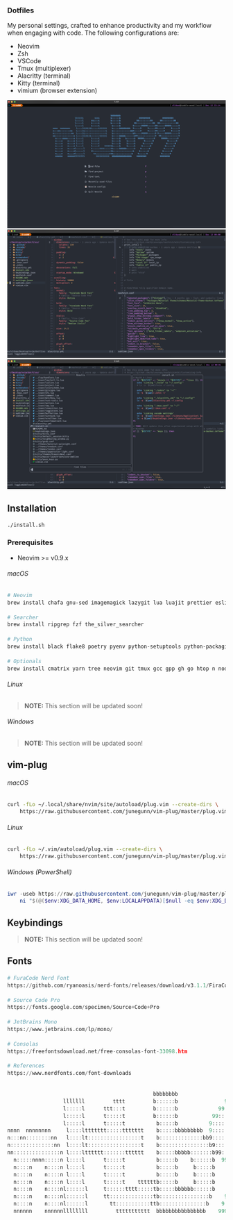 ### Dotfiles

My personal settings, crafted to enhance productivity and my workflow when engaging with code.
The following configurations are:

- Neovim
- Zsh
- VSCode
- Tmux (multiplexer)
- Alacritty (terminal)
- Kitty (terminal)
- vimium (browser extension)

![](./screenshot/screenshot_1.png)
![](./screenshot/screenshot_2.png)
![](./screenshot/screenshot_3.png)

## Installation

```shell
./install.sh
```

### Prerequisites

- Neovim >= v0.9.x

###### macOS

```sh
# Neovim
brew install chafa gnu-sed imagemagick lazygit lua luajit prettier eslint

# Searcher
brew install ripgrep fzf the_silver_searcher

# Python
brew install black flake8 poetry pyenv python-setuptools python-packaging

# Optionals
brew install cmatrix yarn tree neovim git tmux gcc gpp gh go htop n node wget zoxide
```

###### Linux

> **NOTE:** This section will be updated soon!

###### Windows

> **NOTE:** This section will be updated soon!

## vim-plug

###### macOS

```sh
curl -fLo ~/.local/share/nvim/site/autoload/plug.vim --create-dirs \
    https://raw.githubusercontent.com/junegunn/vim-plug/master/plug.vim
```

###### Linux

```sh
curl -fLo ~/.vim/autoload/plug.vim --create-dirs \
    https://raw.githubusercontent.com/junegunn/vim-plug/master/plug.vim
```

###### Windows (PowerShell)

```powershell
iwr -useb https://raw.githubusercontent.com/junegunn/vim-plug/master/plug.vim |`
    ni "$(@($env:XDG_DATA_HOME, $env:LOCALAPPDATA)[$null -eq $env:XDG_DATA_HOME])/nvim-data/site/autoload/plug.vim" -Force
```

## Keybindings

> **NOTE:** This section will be updated soon!

## Fonts

```py
# FuraCode Nerd Font
https://github.com/ryanoasis/nerd-fonts/releases/download/v3.1.1/FiraCode.zip

# Source Code Pro
https://fonts.google.com/specimen/Source+Code+Pro

# JetBrains Mono
https://www.jetbrains.com/lp/mono/

# Consolas
https://freefontsdownload.net/free-consolas-font-33098.htm

# References
https://www.nerdfonts.com/font-downloads
```

```js

                                               bbbbbbbb
                  lllllll         tttt         b::::::b               999999999          999999999
                  l:::::l      ttt:::t         b::::::b             99:::::::::99      99:::::::::99
                  l:::::l      t:::::t         b::::::b           99:::::::::::::99  99:::::::::::::99
                  l:::::l      t:::::t          b:::::b          9::::::99999::::::99::::::99999::::::9
nnnn  nnnnnnnn     l::::lttttttt:::::ttttttt    b:::::bbbbbbbbb  9:::::9     9:::::99:::::9     9:::::9
n:::nn::::::::nn   l::::lt:::::::::::::::::t    b::::::::::::::bb9:::::9     9:::::99:::::9     9:::::9
n::::::::::::::nn  l::::lt:::::::::::::::::t    b::::::::::::::::b9:::::99999::::::9 9:::::99999::::::9
nn:::::::::::::::n l::::ltttttt:::::::tttttt    b:::::bbbbb:::::::b99::::::::::::::9  99::::::::::::::9
  n:::::nnnn:::::n l::::l      t:::::t          b:::::b    b::::::b  99999::::::::9     99999::::::::9
  n::::n    n::::n l::::l      t:::::t          b:::::b     b:::::b       9::::::9           9::::::9
  n::::n    n::::n l::::l      t:::::t          b:::::b     b:::::b      9::::::9           9::::::9
  n::::n    n::::n l::::l      t:::::t    ttttttb:::::b     b:::::b     9::::::9           9::::::9
  n::::n    n::::nl::::::l     t::::::tttt:::::tb:::::bbbbbb::::::b    9::::::9           9::::::9
  n::::n    n::::nl::::::l     tt::::::::::::::tb::::::::::::::::b    9::::::9           9::::::9
  n::::n    n::::nl::::::l       tt:::::::::::ttb:::::::::::::::b    9::::::9           9::::::9
  nnnnnn    nnnnnnllllllll         ttttttttttt  bbbbbbbbbbbbbbbb    99999999           99999999

```
